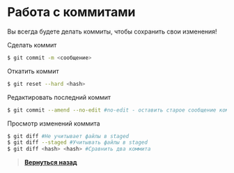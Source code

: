 # Работа с коммитами

Вы всегда будете делать коммиты, чтобы сохранить свои изменения!

Сделать коммит
``` bash
$ git commit -m <сообщение>
```

Откатить коммит
```bash
$ git reset --hard <hash>
```

Редактировать последний коммит
``` bash
$ git commit --amend --no-edit #no-edit - оставить старое сообщение коммита 
```

Просмотр изменений коммита
``` bash
$ git diff #Не учитывает файлы в staged
$ git diff --staged #Учитывать файлы в staged
$ git diff <hash> <hash> #Сравнить два коммита
```

> [**Вернуться назад**](https://github.com/ILeZzoV/MyGitCrib/)